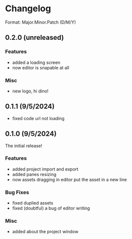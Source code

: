 # Changelog

Format: Major.Minor.Patch (D/M/Y)

## 0.2.0 (unreleased)

### Features
- added a loading screen
- now editor is snapable at all

### Misc
- new logo, hi dino!

## 0.1.1 (9/5/2024)
- fixed code url not loading

## 0.1.0 (9/5/2024)
The initial release!

### Features
- added project import and export
- added panes resizing
- now assets dragging in editor put the asset in a new line

### Bug Fixes
- fixed duplied assets
- fixed (doubtful) a bug of editor writing

### Misc
- added about the project window
